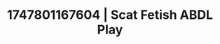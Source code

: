 ---
categories:
- NSFW AI art
- Hand over mouth play
- Pleasure mapping
- Ethical porn
- Dreamy pleasure
image: /assets/images/1747801167604.jpg
layout: post
seo:
  description: Featured content with high-quality Scat Fetish, ABDL Play. HD images
    available.
  keywords: Scat Fetish, ABDL Play
  og_image: /assets/images/1747801167604.jpg
  schema_type: VisualArtwork
tags:
- ABDL Play
- Scat Fetish
- '#1747801167604'
title: 1747801167604 | Scat Fetish ABDL Play
---